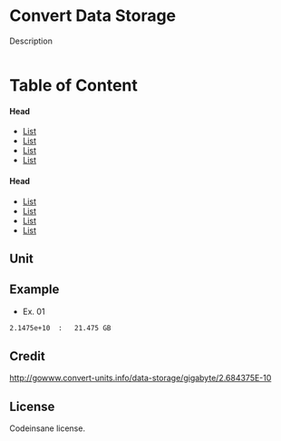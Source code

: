 # Convert Data Storage
Description
```bash

```

# Table of Content
#### Head
* [List](Link)
* [List](Link)
* [List](Link)
* [List](Link)

#### Head
* [List](Link)
* [List](Link)
* [List](Link)
* [List](Link)

## Unit


## Example
* Ex. 01
```bash
2.1475e+10  :   21.475 GB
```

## Credit
http://gowww.convert-units.info/data-storage/gigabyte/2.684375E-10

## License
Codeinsane license.